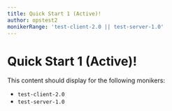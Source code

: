 ```yaml
---
title: Quick Start 1 (Active)!
author: opstest2
monikerRange: 'test-client-2.0 || test-server-1.0'
---
```


# Quick Start 1 (Active)!

This content should display for the following monikers:

* `test-client-2.0`
* `test-server-1.0`